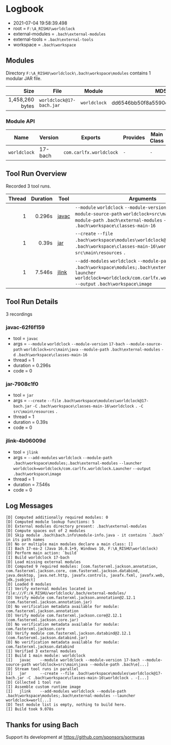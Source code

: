 # Logbook

- 2021-07-04 19:58:39.498
- root = `F:\A_RISHU\worldclock`
- external-modules = `.bach\external-modules`
- external-tools = `.bach\external-tools`
- workspace = `.bach\workspace`

## Modules

Directory `F:\A_RISHU\worldclock\.bach\workspace\modules` contains 1 modular JAR file.

| Size | File | Module | MD5 | SHA-256 |
|-----:|------|--------|-----|---------|
|1,458,260 bytes|`worldclock@17-bach.jar`|`worldclock` | dd6546bb50f8a5590e24caf7b3cc238a | 55988e4f3da12fdf045af48704f42d67886b310025e02c365fba864bbf5e8bb9 

### Module API

| Name | Version | Exports | Provides | Main Class |
|------|---------|---------|----------|------------|
|`worldclock`|17-bach|`com.carlfx.worldclock`|`-`|`-`|

## Tool Run Overview

Recorded 3 tool runs.

|Thread| Duration |Tool|Arguments
|-----:|---------:|----|---------
|     1|    0.296s|[javac](#javac-62f6f159)|`--module` `worldclock` `--module-version` `17-bach` `--module-source-path` `worldclock=src\main\java` `--module-path` `.bach\external-modules` `-d` `.bach\workspace\classes-main-16`
|     1|     0.39s|[jar](#jar-7908c1f0)|`--create` `--file` `.bach\workspace\modules\worldclock@17-bach.jar` `-C` `.bach\workspace\classes-main-16\worldclock` `.` `-C` `src\main\resources` `.`
|     1|    7.546s|[jlink](#jlink-4b06009d)|`--add-modules` `worldclock` `--module-path` `.bach\workspace\modules;.bach\external-modules` `--launcher` `worldclock=worldclock/com.carlfx.worldclock.Launcher` `--output` `.bach\workspace\image`

## Tool Run Details

3 recordings

### javac-62f6f159

- tool = `javac`
- args = `--module` `worldclock` `--module-version` `17-bach` `--module-source-path` `worldclock=src\main\java` `--module-path` `.bach\external-modules` `-d` `.bach\workspace\classes-main-16`
- thread = 1
- duration = 0.296s
- code = 0

### jar-7908c1f0

- tool = `jar`
- args = `--create` `--file` `.bach\workspace\modules\worldclock@17-bach.jar` `-C` `.bach\workspace\classes-main-16\worldclock` `.` `-C` `src\main\resources` `.`
- thread = 1
- duration = 0.39s
- code = 0

### jlink-4b06009d

- tool = `jlink`
- args = `--add-modules` `worldclock` `--module-path` `.bach\workspace\modules;.bach\external-modules` `--launcher` `worldclock=worldclock/com.carlfx.worldclock.Launcher` `--output` `.bach\workspace\image`
- thread = 1
- duration = 7.546s
- code = 0

## Log Messages

```text
[D] Computed additionally required modules: 0
[D] Computed module lookup functions: 5
[D] External modules directory present: .bach\external-modules
[D] Compute spaces out of 2 modules
[D] Skip module .bach\bach.info\module-info.java - it contains `.bach` in its path names
[D] No or multiple main modules declare a main class: []
[I] Bach 17-ea-2 (Java 16.0.1+9, Windows 10, F:\A_RISHU\worldclock)
[D] Perform main action: `build`
[I] Build worldclock 17-bach
[D] Load missing external modules
[D] Computed 9 required modules: [com.fasterxml.jackson.annotation, com.fasterxml.jackson.core, com.fasterxml.jackson.databind, java.desktop, java.net.http, javafx.controls, javafx.fxml, javafx.web, jdk.jsobject]
[D] Loaded 0 modules
[I] Verify external modules located in file:///F:/A_RISHU/worldclock/.bach/external-modules/
[D] Verify module com.fasterxml.jackson.annotation@2.12.1 (com.fasterxml.jackson.annotation.jar)
[D] No verification metadata available for module: com.fasterxml.jackson.annotation
[D] Verify module com.fasterxml.jackson.core@2.12.1 (com.fasterxml.jackson.core.jar)
[D] No verification metadata available for module: com.fasterxml.jackson.core
[D] Verify module com.fasterxml.jackson.databind@2.12.1 (com.fasterxml.jackson.databind.jar)
[D] No verification metadata available for module: com.fasterxml.jackson.databind
[I] Verified 3 external modules
[I] Build 1 main module: worldclock
[I]   javac    --module worldclock --module-version 17-bach --module-source-path worldclock=src\main\java --module-path .bach\e[...]
[D] Stream tool runs in parallel
[I]   jar      --create --file .bach\workspace\modules\worldclock@17-bach.jar -C .bach\workspace\classes-main-16\worldclock . -[...]
[D] Collected 1 tool run
[I] Assemble custom runtime image
[I]   jlink    --add-modules worldclock --module-path .bach\workspace\modules;.bach\external-modules --launcher worldclock=worl[...]
[D] Test module list is empty, nothing to build here.
[I] Build took 9.078s
```

## Thanks for using Bach

Support its development at <https://github.com/sponsors/sormuras>
